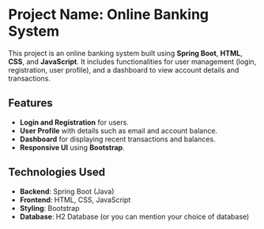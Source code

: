 # Project Name: Online Banking System

This project is an online banking system built using **Spring Boot**, **HTML**, **CSS**, and **JavaScript**. It includes functionalities for user management (login, registration, user profile), and a dashboard to view account details and transactions.

## Features
- **Login and Registration** for users.
- **User Profile** with details such as email and account balance.
- **Dashboard** for displaying recent transactions and balances.
- **Responsive UI** using **Bootstrap**.

## Technologies Used
- **Backend**: Spring Boot (Java)
- **Frontend**: HTML, CSS, JavaScript
- **Styling**: Bootstrap
- **Database**: H2 Database (or you can mention your choice of database)